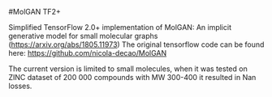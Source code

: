 #MolGAN TF2+

Simplified TensorFlow 2.0+ implementation of MolGAN: An implicit generative model for small molecular graphs (https://arxiv.org/abs/1805.11973)
The original tensorflow code can be found here: https://github.com/nicola-decao/MolGAN

The current version is limited to small molecules, when it was tested on ZINC dataset of 200 000 compounds with MW 300-400 it resulted in Nan losses. 
